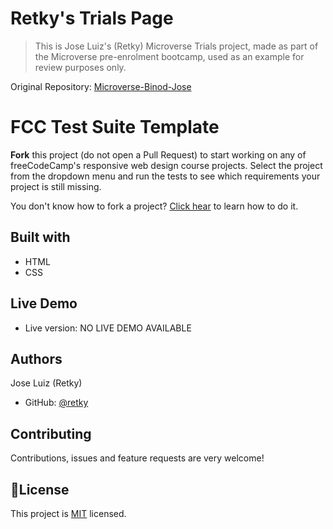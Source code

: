 # Retky's Trials Page
> This is Jose Luiz's (Retky) Microverse Trials project, made as part of the Microverse pre-enrolment bootcamp, used as an example for review purposes only.

Original Repository: [Microverse-Binod-Jose](https://github.com/Retky/microverse-binod-jose/tree/main/babel)

# FCC Test Suite Template

**Fork** this project (do not open a Pull Request) to start working on any of freeCodeCamp's responsive web design course projects. Select the project from the dropdown menu and run the tests to see which requirements your project is still missing.

You don't know how to fork a project? [Click hear](https://help.github.com/articles/fork-a-repo/) to learn how to do it.

## Built with
- HTML
- CSS

## Live Demo
- Live version: NO LIVE DEMO AVAILABLE

## Authors
Jose Luiz (Retky)
- GitHub: [@retky](https://github.com/retky)

## Contributing
Contributions, issues and feature requests are very welcome!

## 📝License
This project is [MIT](https://github.com/mrjuda/review-the-reviewer-v2/blob/main/LICENSE) licensed.